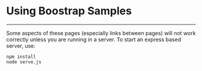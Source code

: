 # Using Boostrap Samples

-----------------------

Some aspects of these pages (especially links between pages) will
not work correctly unless you are running in a server. To start an
express based server, use:

    npm install
    node serve.js